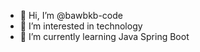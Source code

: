 - 👋 Hi, I’m @bawbkb-code
- 👀 I’m interested in technology
- 🌱 I’m currently learning Java Spring Boot

<!---
bawbkb-code/bawbkb-code is a ✨ special ✨ repository because its `README.md` (this file) appears on your GitHub profile.
You can click the Preview link to take a look at your changes.
--->
